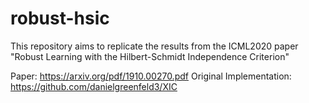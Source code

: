 # robust-hsic

This repository aims to replicate the results from the ICML2020 paper "Robust Learning with the Hilbert-Schmidt Independence Criterion"

Paper: https://arxiv.org/pdf/1910.00270.pdf
Original Implementation: https://github.com/danielgreenfeld3/XIC
